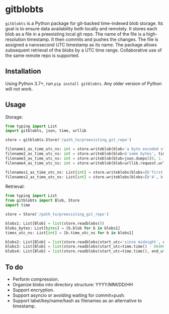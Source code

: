 # gitblobts

`gitblobts` is a Python package for git-backed time-indexed blob storage.
Its goal is to ensure data availability both locally and remotely.
It stores each blob as a file in a preexisting local git repo.
The name of the file is a high-resolution timestamp.
It then commits and pushes the changes.
The file is assigned a nanosecond UTC timestamp as its name.
The package allows subsequent retrieval of the blobs by a UTC time range.
Collaborative use of the same remote repo is supported.

## Installation
Using Python 3.7+, run `pip install gitblobts`. Any older version of Python will not work.

## Usage

Storage:
```python
from typing import List
import gitblobts, json, time, urllib

store = gitblobts.Store('/path_to/preexisting_git_repo')

filename1_as_time_utc_ns: int = store.writeblob(blob='a byte encoded string'.encode())
filename2_as_time_utc_ns: int = store.writeblob(blob=b'some bytes', time_utc=time.time())
filename3_as_time_utc_ns: int = store.writeblob(blob=json.dumps([0, 1., 2.2, 3]).encode(), time_utc=time.time())
filename4_as_time_utc_ns: int = store.writeblob(blob=urllib.request.urlopen('https://i.imgur.com/3GmPd7O.png').read())

filenames1_as_time_utc_ns: List[int] = store.writeblobs(blobs=[b'first blob', b'another blob'])
filenames2_as_time_utc_ns: List[int] = store.writeblobs(blobs=[b'A', b'B'], times_utc=[time.time(), time.time()])
```

Retrieval:
```python
from typing import List
from gitblobts import Blob, Store
import time

store = Store('/path_to/preexisting_git_repo')

blobs1: List[Blob] = list(store.readblobs())
blobs_bytes: List[bytes] = [b.blob for b in blobs1]
times_utc_ns: List[int] = [b.time_utc_ns for b in blobs1]

blobs2: List[Blob] = list(store.readblobs(start_utc='since midnight', end_utc='now'))
blobs3: List[Blob] = list(store.readblobs(start_utc=time.time() - 86400, end_utc=time.time()))
blobs4: List[Blob] = list(store.readblobs(start_utc=time.time(), end_utc=time.time() - 86400))
```

## To do
* Perform compression.
* Organize blobs into directory structure: YYYY/MM/DD/HH
* Support encryption.
* Support asyncio or avoiding waiting for commit+push.
* Support label/key/name/hash as filenames as an alternative to timestamp.
